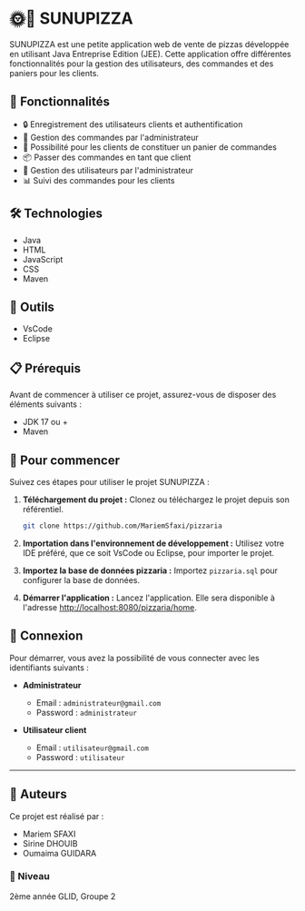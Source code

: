 # 🌞🍕 SUNUPIZZA

SUNUPIZZA est une petite application web de vente de pizzas développée en utilisant Java Entreprise Edition (JEE). Cette application offre différentes fonctionnalités pour la gestion des utilisateurs, des commandes et des paniers pour les clients.

## 🚀 Fonctionnalités

- 🔒 Enregistrement des utilisateurs clients et authentification
- 🛒 Gestion des commandes par l'administrateur
- 🧺 Possibilité pour les clients de constituer un panier de commandes
- 📦 Passer des commandes en tant que client
- 👥 Gestion des utilisateurs par l'administrateur
- 📊 Suivi des commandes pour les clients

## 🛠️ Technologies

- Java
- HTML
- JavaScript
- CSS
- Maven

## 🧰 Outils

- VsCode
- Eclipse

## 📋 Prérequis

Avant de commencer à utiliser ce projet, assurez-vous de disposer des éléments suivants :

- JDK 17 ou +
- Maven

## 🏁 Pour commencer

Suivez ces étapes pour utiliser le projet SUNUPIZZA :

1. **Téléchargement du projet :** Clonez ou téléchargez le projet depuis son référentiel.
   ```bash
   git clone https://github.com/MariemSfaxi/pizzaria
2. **Importation dans l'environnement de développement :** Utilisez votre IDE préféré, que ce soit VsCode ou Eclipse, pour importer le projet.

3. **Importez la base de données pizzaria :** Importez `pizzaria.sql` pour configurer la base de données.

4. **Démarrer l'application :** Lancez l'application. Elle sera disponible à l'adresse [http://localhost:8080/pizzaria/home](http://localhost:8080/pizzaria/home).

## 🔑 Connexion

Pour démarrer, vous avez la possibilité de vous connecter avec les identifiants suivants :

- **Administrateur**
  - Email : `administrateur@gmail.com`
  - Password : `administrateur`

- **Utilisateur client**
  - Email : `utilisateur@gmail.com`
  - Password : `utilisateur`

---

## 👥 Auteurs

Ce projet est réalisé par :
- Mariem SFAXI
- Sirine DHOUIB
- Oumaima GUIDARA

### 🏫 Niveau

2ème année GLID, Groupe 2

